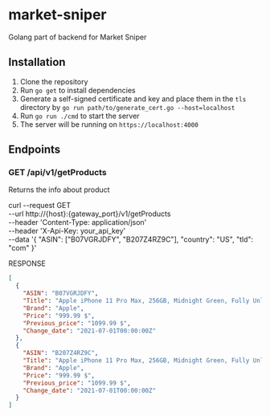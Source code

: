 # market-sniper
Golang part of backend for Market Sniper

## Installation
1. Clone the repository
2. Run `go get` to install dependencies
3. Generate a self-signed certificate and key and place them in the `tls` directory by `go run path/to/generate_cert.go --host=localhost`
4. Run `go run ./cmd` to start the server
5. The server will be running on `https://localhost:4000`


## Endpoints

### GET /api/v1/getProducts
Returns the info about product

curl --request GET \
  --url http://{host}:{gateway_port}/v1/getProducts \
  --header 'Content-Type: application/json' \
  --header 'X-Api-Key: your_api_key' \
  --data '{
    "ASIN": ["B07VGRJDFY", "B207Z4RZ9C"],
    "country": "US",
    "tld": "com"
  }'

RESPONSE
```json
[
  {
    "ASIN": "B07VGRJDFY",
    "Title": "Apple iPhone 11 Pro Max, 256GB, Midnight Green, Fully Unlocked (Renewed)",
    "Brand": "Apple",
    "Price": "999.99 $",
    "Previous_price": "1099.99 $",
    "Change_date": "2021-07-01T00:00:00Z"
  },
  {
    "ASIN": "B207Z4RZ9C",
    "Title": "Apple iPhone 11 Pro Max, 256GB, Midnight Green, Fully Unlocked (Renewed)",
    "Brand": "Apple",
    "Price": "999.99 $",
    "Previous_price": "1099.99 $",
    "Change_date": "2021-07-01T00:00:00Z"
  }
]

```

